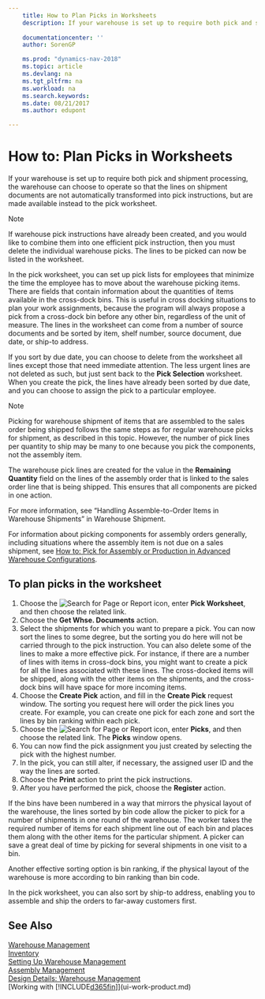 ```yaml
---
    title: How to Plan Picks in Worksheets 
    description: If your warehouse is set up to require both pick and shipment processing, the warehouse can choose to operate so that the lines on shipment documents are not automatically transformed into pick instructions, but are made available instead to the pick worksheet.
    
    documentationcenter: ''
    author: SorenGP

    ms.prod: "dynamics-nav-2018"
    ms.topic: article
    ms.devlang: na
    ms.tgt_pltfrm: na
    ms.workload: na
    ms.search.keywords:
    ms.date: 08/21/2017
    ms.author: edupont

---
```

# How to: Plan Picks in Worksheets
If your warehouse is set up to require both pick and shipment processing, the warehouse can choose to operate so that the lines on shipment documents are not automatically transformed into pick instructions, but are made available instead to the pick worksheet.  

> [!NOTE]  
>  If warehouse pick instructions have already been created, and you would like to combine them into one efficient pick instruction, then you must delete the individual warehouse picks. The lines to be picked can now be listed in the worksheet.  

In the pick worksheet, you can set up pick lists for employees that minimize the time the employee has to move about the warehouse picking items. There are fields that contain information about the quantities of items available in the cross-dock bins. This is useful in cross docking situations to plan your work assignments, because the program will always propose a pick from a cross-dock bin before any other bin, regardless of the unit of measure. The lines in the worksheet can come from a number of source documents and be sorted by item, shelf number, source document, due date, or ship-to address.  

If you sort by due date, you can choose to delete from the worksheet all lines except those that need immediate attention. The less urgent lines are not deleted as such, but just sent back to the **Pick Selection** worksheet. When you create the pick, the lines have already been sorted by due date, and you can choose to assign the pick to a particular employee.  

> [!NOTE]  
>  Picking for warehouse shipment of items that are assembled to the sales order being shipped follows the same steps as for regular warehouse picks for shipment, as described in this topic. However, the number of pick lines per quantity to ship may be many to one because you pick the components, not the assembly item.  
>   
>  The warehouse pick lines are created for the value in the **Remaining Quantity** field on the lines of the assembly order that is linked to the sales order line that is being shipped. This ensures that all components are picked in one action.  
>   
>  For more information, see “Handling Assemble-to-Order Items in Warehouse Shipments” in Warehouse Shipment.  
>   
>  For information about picking components for assembly orders generally, including situations where the assembly item is not due on a sales shipment, see [How to: Pick for Assembly or Production in Advanced Warehouse Configurations](warehouse-how-to-pick-for-internal-operations-in-advanced-warehousing.md).  

## To plan picks in the worksheet  
1.  Choose the ![Search for Page or Report](media/ui-search/search_small.png "Search for Page or Report icon") icon, enter **Pick Worksheet**, and then choose the related link.  
2.  Choose the **Get Whse. Documents** action.  
3.  Select the shipments for which you want to prepare a pick. You can now sort the lines to some degree, but the sorting you do here will not be carried through to the pick instruction. You can also delete some of the lines to make a more effective pick. For instance, if there are a number of lines with items in cross-dock bins, you might want to create a pick for all the lines associated with these lines. The cross-docked items will be shipped, along with the other items on the shipments, and the cross-dock bins will have space for more incoming items.  
4.  Choose the **Create Pick** action, and fill in the **Create Pick** request window. The sorting you request here will order the pick lines you create. For example, you can create one pick for each zone and sort the lines by bin ranking within each pick.  
5.  Choose the ![Search for Page or Report](media/ui-search/search_small.png "Search for Page or Report icon") icon, enter **Picks**, and then choose the related link. The **Picks** window opens.  
6.  You can now find the pick assignment you just created by selecting the pick with the highest number.  
7.  In the pick, you can still alter, if necessary, the assigned user ID and the way the lines are sorted.  
8.  Choose the **Print** action to print the pick instructions.  
9. After you have performed the pick, choose the **Register** action.  

If the bins have been numbered in a way that mirrors the physical layout of the warehouse, the lines sorted by bin code allow the picker to pick for a number of shipments in one round of the warehouse. The worker takes the required number of items for each shipment line out of each bin and places them along with the other items for the particular shipment. A picker can save a great deal of time by picking for several shipments in one visit to a bin.  

Another effective sorting option is bin ranking, if the physical layout of the warehouse is more according to bin ranking than bin code.  

In the pick worksheet, you can also sort by ship-to address, enabling you to assemble and ship the orders to far-away customers first.  

## See Also
[Warehouse Management](warehouse-manage-warehouse.md)  
[Inventory](inventory-manage-inventory.md)  
[Setting Up Warehouse Management](warehouse-setup-warehouse.md)     
[Assembly Management](assembly-assemble-items.md)    
[Design Details: Warehouse Management](design-details-warehouse-management.md)  
[Working with [!INCLUDE[d365fin](includes/d365fin_md.md)]](ui-work-product.md)
